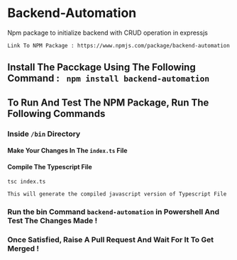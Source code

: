 # Backend-Automation

Npm package to initialize backend with CRUD operation in expressjs

```
Link To NPM Package : https://www.npmjs.com/package/backend-automation

```

## Install The Pacckage Using The Following Command : ``` npm install backend-automation```

## To Run And Test The NPM Package, Run The Following Commands

### Inside ```/bin``` Directory

#### Make Your Changes In The ```index.ts``` File

#### Compile The Typescript File

```
tsc index.ts

This will generate the compiled javascript version of Typescript File
```

### Run the bin Command ```backend-automation``` in Powershell And Test The Changes Made !

### Once Satisfied, Raise A Pull Request And Wait For It To Get Merged !

